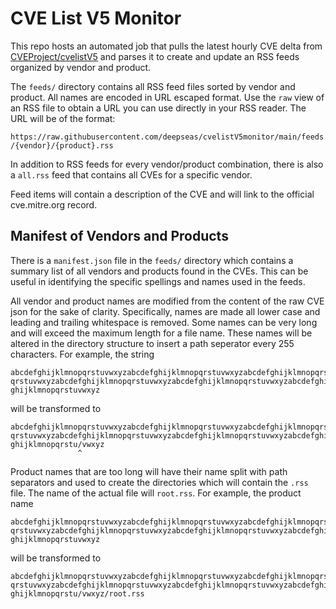 # CVE List V5 Monitor
This repo hosts an automated job that pulls the latest hourly CVE delta from [CVEProject/cvelistV5](https://github.com/CVEProject/cvelistV5) and parses it to create and update an RSS feeds organized by vendor and product.

The `feeds/` directory contains all RSS feed files sorted by vendor and product. All names are encoded in URL escaped format. Use the `raw` view of an RSS file to obtain a URL you can use directly in your RSS reader. The URL will be of the format: 

```https://raw.githubusercontent.com/deepseas/cvelistV5monitor/main/feeds/{vendor}/{product}.rss``` 

In addition to RSS feeds for every vendor/product combination, there is also a `all.rss` feed that contains all CVEs for a specific vendor.

Feed items will contain a description of the CVE and will link to the official cve.mitre.org record.

## Manifest of Vendors and Products
There is a `manifest.json` file in the `feeds/` directory which contains a summary list of all vendors and products found in the CVEs. This can be useful in identifying the specific spellings and names used in the feeds.

All vendor and product names are modified from the content of the raw CVE json for the sake of clarity. Specifically, names are made all lower case and leading and trailing whitespace is removed. Some names can be very long and will exceed the maximum length for a file name. These names will be altered in the directory structure to insert a path seperator every 255 characters. For example, the string
```
abcdefghijklmnopqrstuvwxyzabcdefghijklmnopqrstuvwxyzabcdefghijklmnopqrstuvwxyzabcdefghijklmnopqrstuvwxyzabcdefghijklmnop
qrstuvwxyzabcdefghijklmnopqrstuvwxyzabcdefghijklmnopqrstuvwxyzabcdefghijklmnopqrstuvwxyzabcdefghijklmnopqrstuvwxyzabcdef
ghijklmnopqrstuvwxyz
```

will be transformed to

```
abcdefghijklmnopqrstuvwxyzabcdefghijklmnopqrstuvwxyzabcdefghijklmnopqrstuvwxyzabcdefghijklmnopqrstuvwxyzabcdefghijklmnop
qrstuvwxyzabcdefghijklmnopqrstuvwxyzabcdefghijklmnopqrstuvwxyzabcdefghijklmnopqrstuvwxyzabcdefghijklmnopqrstuvwxyzabcdef
ghijklmnopqrstu/vwxyz
               ^     
```

Product names that are too long will have their name split with path separators and used to create the directories which will contain the `.rss` file. The name of the actual file will `root.rss`. For example, the product name

```
abcdefghijklmnopqrstuvwxyzabcdefghijklmnopqrstuvwxyzabcdefghijklmnopqrstuvwxyzabcdefghijklmnopqrstuvwxyzabcdefghijklmnop
qrstuvwxyzabcdefghijklmnopqrstuvwxyzabcdefghijklmnopqrstuvwxyzabcdefghijklmnopqrstuvwxyzabcdefghijklmnopqrstuvwxyzabcdef
ghijklmnopqrstuvwxyz
```

will be transformed to

```
abcdefghijklmnopqrstuvwxyzabcdefghijklmnopqrstuvwxyzabcdefghijklmnopqrstuvwxyzabcdefghijklmnopqrstuvwxyzabcdefghijklmnop
qrstuvwxyzabcdefghijklmnopqrstuvwxyzabcdefghijklmnopqrstuvwxyzabcdefghijklmnopqrstuvwxyzabcdefghijklmnopqrstuvwxyzabcdef
ghijklmnopqrstu/vwxyz/root.rss
```
